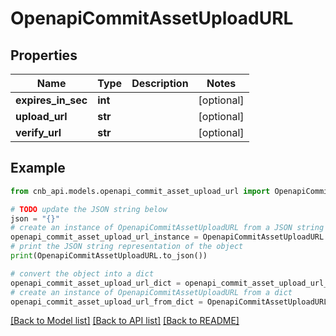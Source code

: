 # OpenapiCommitAssetUploadURL


## Properties

Name | Type | Description | Notes
------------ | ------------- | ------------- | -------------
**expires_in_sec** | **int** |  | [optional] 
**upload_url** | **str** |  | [optional] 
**verify_url** | **str** |  | [optional] 

## Example

```python
from cnb_api.models.openapi_commit_asset_upload_url import OpenapiCommitAssetUploadURL

# TODO update the JSON string below
json = "{}"
# create an instance of OpenapiCommitAssetUploadURL from a JSON string
openapi_commit_asset_upload_url_instance = OpenapiCommitAssetUploadURL.from_json(json)
# print the JSON string representation of the object
print(OpenapiCommitAssetUploadURL.to_json())

# convert the object into a dict
openapi_commit_asset_upload_url_dict = openapi_commit_asset_upload_url_instance.to_dict()
# create an instance of OpenapiCommitAssetUploadURL from a dict
openapi_commit_asset_upload_url_from_dict = OpenapiCommitAssetUploadURL.from_dict(openapi_commit_asset_upload_url_dict)
```
[[Back to Model list]](../README.md#documentation-for-models) [[Back to API list]](../README.md#documentation-for-api-endpoints) [[Back to README]](../README.md)


